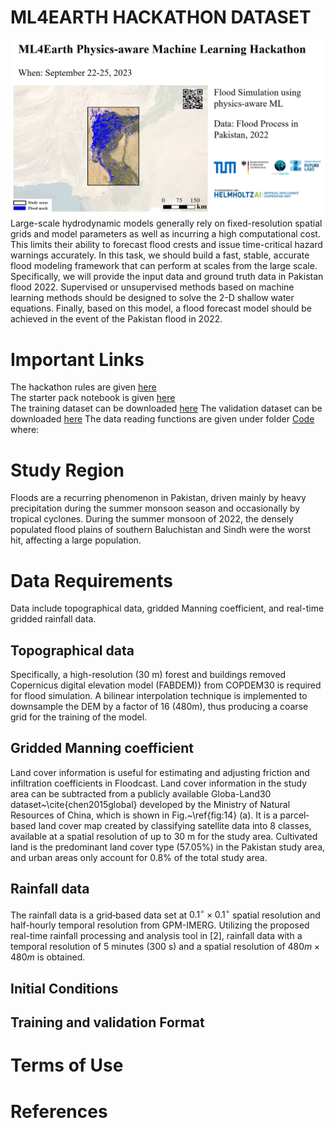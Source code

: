 # ML4EARTH HACKATHON DATASET
![Alt text](https://github.com/zhu-xlab/ML4Earth-Hackathon-2023/blob/main/Source/image%20(2).png)
Large-scale hydrodynamic models generally rely on fixed-resolution spatial grids and model parameters as well as incurring a high computational cost. This limits their ability to forecast flood crests and issue time-critical hazard warnings accurately. In this task, we should build a fast, stable, accurate flood modeling framework that can perform at scales from the large scale. Specifically, we will provide the input data and ground truth data in Pakistan flood 2022. Supervised or unsupervised methods based on machine learning methods should be designed to solve the 2-D shallow water equations. Finally, based on this model, a flood forecast model should be achieved in the event of the Pakistan flood in 2022.
# Important Links
The hackathon rules are given [here](https://ml4earth23.devpost.com/)  
The starter pack notebook is given [here](https://ml4earth23.devpost.com/)  
The training dataset can be downloaded [here](https://ml4earth23.devpost.com/) 
The validation dataset can be downloaded [here](https://ml4earth23.devpost.com/) 
The data reading functions are given under folder [Code](https://ml4earth23.devpost.com/)  where:

# Study Region
Floods are a recurring phenomenon in Pakistan, driven mainly by heavy precipitation during the summer monsoon season and occasionally by tropical cyclones. During the summer monsoon of 2022, the densely populated flood plains of southern Baluchistan and Sindh were the worst hit, affecting a large population. 

# Data Requirements
Data include topographical data, gridded Manning coefficient, and real-time gridded rainfall data.
## Topographical data
Specifically, a high-resolution (30 m) forest and buildings removed Copernicus digital elevation model (FABDEM)} from COPDEM30  is required for flood simulation. A bilinear interpolation technique is implemented to downsample the DEM by a factor of 16 (480m), thus producing a coarse grid for the training of the model. 

##  Gridded Manning coefficient
Land cover information is useful for estimating and adjusting friction and infiltration coefficients in Floodcast. Land cover information in the study area can be subtracted from a publicly available Globa-Land30 dataset~\cite{chen2015global} developed by the Ministry of Natural Resources of China, which is shown in Fig.~\ref{fig:14} (a). It is a parcel‐based land cover map created by classifying satellite data into 8 classes, available at a spatial resolution of up to 30 m for the study area. Cultivated land is the predominant land cover type (57.05\%) in the Pakistan study area, and urban areas only account for 0.8\% of the total study area.

##  Rainfall data
The rainfall data is a grid‐based data set at $0.1^{\circ} \times 0.1^{\circ}$ spatial resolution and half-hourly temporal resolution from GPM-IMERG. Utilizing the proposed real-time rainfall processing and analysis tool in [2], rainfall data with a temporal resolution of 5 minutes (300 s) and a spatial resolution of $480 m \times 480 m$ is obtained. 

##  Initial Conditions

## Training and validation Format

# Terms of Use

# References
